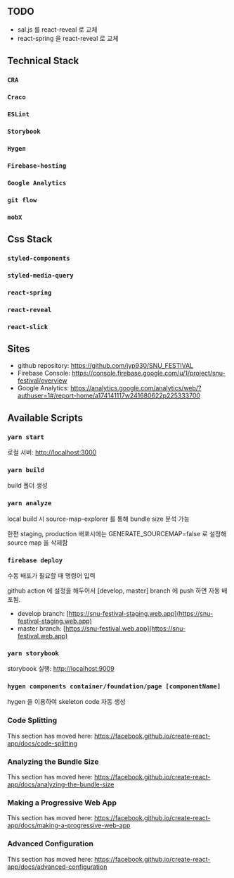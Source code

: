 ## TODO
- sal.js 를 react-reveal 로 교체
- react-spring 을 react-reveal 로 교체

## Technical Stack

### `CRA`
### `Craco`
### `ESLint`
### `Storybook`
### `Hygen`
### `Firebase-hosting`
### `Google Analytics`
### `git flow`
### `mobX`

## Css Stack

### `styled-components`
### `styled-media-query`
### `react-spring`
### `react-reveal`
### `react-slick`

## Sites

- github repository: https://github.com/jyp930/SNU_FESTIVAL
- Firebase Console: https://console.firebase.google.com/u/1/project/snu-festival/overview
- Google Analytics: https://analytics.google.com/analytics/web/?authuser=1#/report-home/a174141117w241680622p225333700

## Available Scripts

### `yarn start`

로컬 서버: [http://localhost:3000](http://localhost:3000)

### `yarn build`

build 폴더 생성

### `yarn analyze`

local build 시 source-map-explorer 를 통해 bundle size 분석 가능

한편 staging, production 배포시에는 GENERATE_SOURCEMAP=false 로 설정해
source map 을 삭제함

### `firebase deploy`

수동 배포가 필요할 때 명령어 입력

github action 에 설정을 해두어서 [develop, master] branch 에 push 하면 자동 배포됨.

- develop branch: [https://snu-festival-staging.web.app](https://snu-festival-staging.web.app)
- master branch: [https://snu-festival.web.app](https://snu-festival.web.app)

### `yarn storybook`

storybook 실행: [http://localhost:9009](http://localhost:9009)

### `hygen components container/foundation/page [componentName]`

hygen 을 이용하여 skeleton code 자동 생성

### Code Splitting

This section has moved here: https://facebook.github.io/create-react-app/docs/code-splitting

### Analyzing the Bundle Size

This section has moved here: https://facebook.github.io/create-react-app/docs/analyzing-the-bundle-size

### Making a Progressive Web App

This section has moved here: https://facebook.github.io/create-react-app/docs/making-a-progressive-web-app

### Advanced Configuration

This section has moved here: https://facebook.github.io/create-react-app/docs/advanced-configuration
